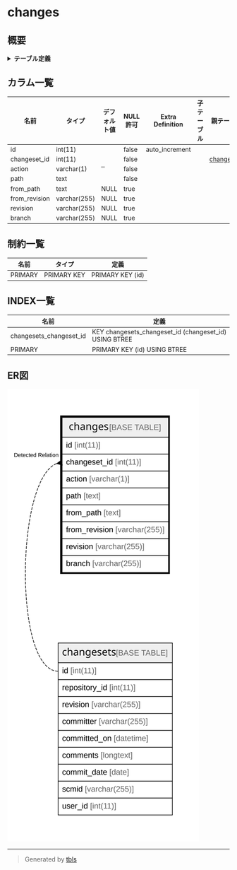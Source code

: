 # changes

## 概要

<details>
<summary><strong>テーブル定義</strong></summary>

```sql
CREATE TABLE `changes` (
  `id` int(11) NOT NULL AUTO_INCREMENT,
  `changeset_id` int(11) NOT NULL,
  `action` varchar(1) NOT NULL DEFAULT '',
  `path` text NOT NULL,
  `from_path` text DEFAULT NULL,
  `from_revision` varchar(255) DEFAULT NULL,
  `revision` varchar(255) DEFAULT NULL,
  `branch` varchar(255) DEFAULT NULL,
  PRIMARY KEY (`id`),
  KEY `changesets_changeset_id` (`changeset_id`)
) ENGINE=InnoDB DEFAULT CHARSET=utf8mb4
```

</details>

## カラム一覧

| 名前            | タイプ          | デフォルト値       | NULL許可   | Extra Definition | 子テーブル      | 親テーブル                       | コメント     |
| ------------- | ------------ | ------------ | -------- | ---------------- | ---------- | --------------------------- | -------- |
| id            | int(11)      |              | false    | auto_increment   |            |                             |          |
| changeset_id  | int(11)      |              | false    |                  |            | [changesets](changesets.md) |          |
| action        | varchar(1)   | ''           | false    |                  |            |                             |          |
| path          | text         |              | false    |                  |            |                             |          |
| from_path     | text         | NULL         | true     |                  |            |                             |          |
| from_revision | varchar(255) | NULL         | true     |                  |            |                             |          |
| revision      | varchar(255) | NULL         | true     |                  |            |                             |          |
| branch        | varchar(255) | NULL         | true     |                  |            |                             |          |

## 制約一覧

| 名前      | タイプ         | 定義               |
| ------- | ----------- | ---------------- |
| PRIMARY | PRIMARY KEY | PRIMARY KEY (id) |

## INDEX一覧

| 名前                      | 定義                                                     |
| ----------------------- | ------------------------------------------------------ |
| changesets_changeset_id | KEY changesets_changeset_id (changeset_id) USING BTREE |
| PRIMARY                 | PRIMARY KEY (id) USING BTREE                           |

## ER図

![er](changes.svg)

---

> Generated by [tbls](https://github.com/k1LoW/tbls)
